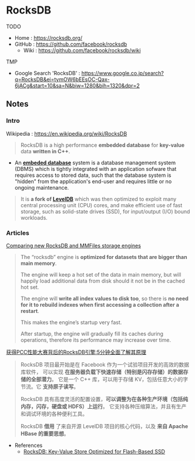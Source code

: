 # RocksDB

TODO

- Home : https://rocksdb.org/
- GitHub : https://github.com/facebook/rocksdb
    - Wiki : https://github.com/facebook/rocksdb/wiki

TMP

- Google Search 'RocksDB' : https://www.google.co.jp/search?q=RocksDB&ei=tymOW6bEEsOC-Qax-6jACg&start=10&sa=N&biw=1280&bih=1320&dpr=2

## Notes

### Intro

Wikipedia : https://en.wikipedia.org/wiki/RocksDB

> RocksDB is a high performance **embedded database** for **key-value** data **written in C++**.

- An [**embeded database**](https://en.wikipedia.org/wiki/Embedded_database) system
    is a database management system (DBMS)
    which is tightly integrated with an application sofware
    that requires access to stored data,
    such that the database system is "hidden" from the application's end-user
    and requires little or no ongoing maintenance.

> It is **a fork of [LevelDB](https://en.wikipedia.org/wiki/LevelDB)**
> which was then optimized to exploit many central processing unit (CPU) cores,
> and make efficient use of fast storage,
> such as solid-state drives (SSD),
> for input/output (I/O) bound workloads.

### Articles

[Comparing new RocksDB and MMFiles storage engines](https://www.arangodb.com/why-arangodb/comparing-rocksdb-mmfiles-storage-engines/)

> The “rocksdb” engine is **optimized for datasets that are bigger than main memory**.
>
> The engine will keep a hot set of the data in main memory,
> but will happily load additional data from disk should it not be in the cached hot set.
>
> The engine will **write all index values to disk too**,
> so there is **no need for it to rebuild indexes when first accessing a collection after a restart**.
>
> This makes the engine’s startup very fast.
>
> After startup, the engine will gradually fill its caches during operations,
> therefore its performance may increase over time.

[获得PCC性能大赛背后的RocksDB引擎:5分钟全面了解其原理](https://sdk.cn/news/6686)

> RocksDB 项目最开始是在 Facebook 作为一个试验项目开发的高效的数据库软件，
> 可以实现 **在服务器负载下快速存储（特别是闪存存储）的数据存储的全部潜力**。
> 它是一个 C++ 库，可以用于存储 KV，包括任意大小的字节流。它 **支持原子读写**。
>
> RocksDB 具有高度灵活的配置设置，**可以调整为在各种生产环境（包括纯内存，闪存，硬盘或 HDFS）上运行**。
> 它支持各种压缩算法，并且有生产和调试环境的各种便利工具。
>
> RocksDB **借用** 了来自开源 LevelDB 项目的核心代码，以及 **来自 Apache HBase 的重要思想**。

- References
    - [RocksDB: Key-Value Store Optimized for Flash-Based SSD](https://www.percona.com/live/data-performance-conference-2016/sessions/rocksdb-key-value-store-optimized-flash-based-ssd)